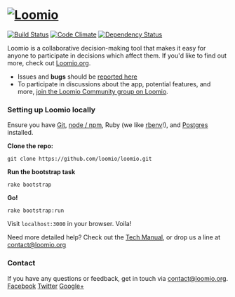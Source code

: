 <h1><a href="https://www.loomio.org"> <img src="app/assets/images/logo-orange.png" alt="Loomio"/></a> </h1>

[![Build Status](https://img.shields.io/travis/loomio/loomio.svg)](https://travis-ci.org/loomio/loomio)
[![Code Climate](https://img.shields.io/codeclimate/github/loomio/loomio.svg)](https://codeclimate.com/github/loomio/loomio)
[![Dependency Status](https://img.shields.io/gemnasium/loomio/loomio.svg)](https://gemnasium.com/loomio/loomio)

Loomio is a collaborative decision-making tool that makes it easy for anyone to participate in decisions which affect them. If you'd like to find out more, check out [Loomio.org](https://www.loomio.org).

- Issues and __bugs__ should be [reported here](http://github.com/loomio/loomio/issues)
- To participate in discussions about the app, potential features, and more, [join the Loomio Community group on Loomio](https://www.loomio.org/g/WmPCB3IR/loomio-community).

### Setting up Loomio locally

Ensure you have [Git](https://git-scm.com/book/en/v2/Getting-Started-Installing-Git), [node / npm](https://docs.npmjs.com/getting-started/installing-node), Ruby (we like [rbenv](https://github.com/rbenv/rbenv)!), and [Postgres](https://www.digitalocean.com/community/tutorials/how-to-setup-ruby-on-rails-with-postgres#installing-postgres) installed.

**Clone the repo:**
```
git clone https://github.com/loomio/loomio.git
```

**Run the bootstrap task**
```
rake bootstrap
```

**Go!**
```
rake bootstrap:run
```

Visit `localhost:3000` in your browser. Voila!

Need more detailed help? Check out the [Tech Manual](https://loomio.gitbooks.io/tech-manual/content/), or drop us a line at [contact@loomio.org](mailto:contact@loomio.org)

### Contact

If you have any questions or feedback, get in touch via [contact@loomio.org](mailto:contact@loomio.org).
<br />
[Facebook](https://facebook.com/Loomio) [Twitter](https://twitter.com/Loomio) [Google+](https://plus.google.com/+LoomioOrg)
